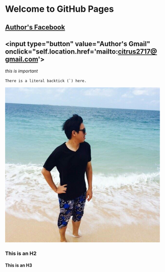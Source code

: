 # Welcome to GitHub Pages

## [Author's Facebook](https://www.facebook.com/chen.han.3597 "title")
## <input type="button" value="Author's Gmail" onclick="self.location.href='mailto:citrus2717@gmail.com'>
  *this is important*
  
  ``There is a literal backtick (`) here.``
  
  ![Author](author.jpg)
  

### This is an H2

#### This is an H3
